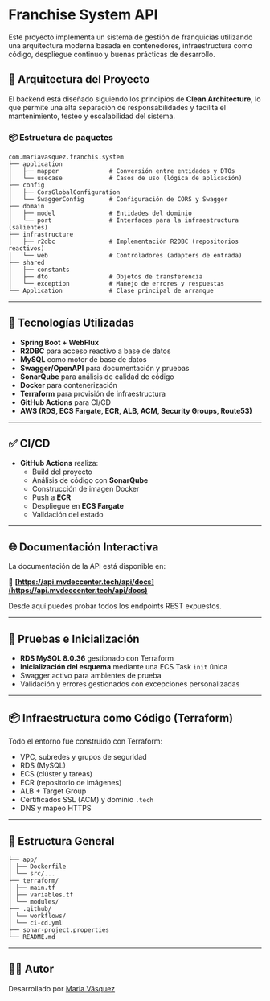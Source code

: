 # Franchise System API

Este proyecto implementa un sistema de gestión de franquicias utilizando una arquitectura moderna basada en contenedores, infraestructura como código, despliegue continuo y buenas prácticas de desarrollo.

## 🧱 Arquitectura del Proyecto

El backend está diseñado siguiendo los principios de **Clean Architecture**, lo que permite una alta separación de responsabilidades y facilita el mantenimiento, testeo y escalabilidad del sistema.

### 📦 Estructura de paquetes

```text
com.mariavasquez.franchis.system
├── application
│   ├── mapper              # Conversión entre entidades y DTOs
│   └── usecase             # Casos de uso (lógica de aplicación)
├── config
│   ├── CorsGlobalConfiguration
│   └── SwaggerConfig       # Configuración de CORS y Swagger
├── domain
│   ├── model               # Entidades del dominio
│   └── port                # Interfaces para la infraestructura (salientes)
├── infrastructure
│   ├── r2dbc               # Implementación R2DBC (repositorios reactivos)
│   └── web                 # Controladores (adapters de entrada)
├── shared
│   ├── constants
│   ├── dto                 # Objetos de transferencia
│   └── exception           # Manejo de errores y respuestas
└── Application             # Clase principal de arranque
```

---

## 🚀 Tecnologías Utilizadas

- **Spring Boot + WebFlux**
- **R2DBC** para acceso reactivo a base de datos
- **MySQL** como motor de base de datos
- **Swagger/OpenAPI** para documentación y pruebas
- **SonarQube** para análisis de calidad de código
- **Docker** para contenerización
- **Terraform** para provisión de infraestructura
- **GitHub Actions** para CI/CD
- **AWS (RDS, ECS Fargate, ECR, ALB, ACM, Security Groups, Route53)**

---

## ✅ CI/CD

- **GitHub Actions** realiza:
    - Build del proyecto
    - Análisis de código con **SonarQube**
    - Construcción de imagen Docker
    - Push a **ECR**
    - Despliegue en **ECS Fargate**
    - Validación del estado

---

## 🌐 Documentación Interactiva

La documentación de la API está disponible en:

🔗 **[https://api.mvdeccenter.tech/api/docs](https://api.mvdeccenter.tech/api/docs)**

Desde aquí puedes probar todos los endpoints REST expuestos.

---

## 🧪 Pruebas e Inicialización

- **RDS MySQL 8.0.36** gestionado con Terraform
- **Inicialización del esquema** mediante una ECS Task `init` única
- Swagger activo para ambientes de prueba
- Validación y errores gestionados con excepciones personalizadas

---

## 📦 Infraestructura como Código (Terraform)

Todo el entorno fue construido con Terraform:

- VPC, subredes y grupos de seguridad
- RDS (MySQL)
- ECS (clúster y tareas)
- ECR (repositorio de imágenes)
- ALB + Target Group
- Certificados SSL (ACM) y dominio `.tech`
- DNS y mapeo HTTPS

---

## 📂 Estructura General

```text
├── app/
│ ├── Dockerfile
│ └── src/...
├── terraform/
│ ├── main.tf
│ ├── variables.tf
│ └── modules/
├── .github/
│ └── workflows/
│ └── ci-cd.yml
├── sonar-project.properties
└── README.md
```

---

## 🧑‍💻 Autor

Desarrollado por [Maria Vásquez](mailto:mfvasquez1890@gmail.com)
